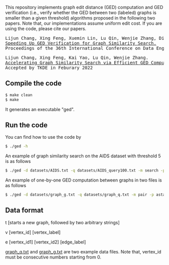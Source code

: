 This repository implements graph edit distance (GED) computation and GED verification (i.e., verify whether the GED between two (labeled) graphs is smaller than a given threshold) algorithms proposed in the following two papers. Note that, our implementations assume uniform edit cost. If you are using the code, please cite our papers.

<pre>
Lijun Chang, Xing Feng, Xuemin Lin, Lu Qin, Wenjie Zhang, Dian Ouyang.
<a href="pdf/icde20.pdf">Speeding Up GED Verification for Graph Similarity Search.</a>
Proceedings of the 36th International Conference on Data Engineering (ICDE’20), 2020
</pre>

<pre>
Lijun Chang, Xing Feng, Kai Yao, Lu Qin, Wenjie Zhang.
<a href="pdf/tkde22.pdf">Accelerating Graph Similarity Search via Efficient GED Computation.</a>
Accepted by TKDE in Feburary 2022
</pre>

## Compile the code

```sh
$ make clean
$ make
```
It generates an executable "ged".

## Run the code

You can find how to use the code by
```sh
$ ./ged -h
```

An example of graph similarity search on the AIDS dataset with threshold 5 is as follows
```sh
$ ./ged -d datasets/AIDS.txt -q datasets/AIDS_query100.txt -m search -p astar -l LSa -t 5
``` 

An example of one-by-one GED computation between graphs in two files is as follows
```sh
$ ./ged -d datasets/graph_g.txt -q datasets/graph_q.txt -m pair -p astar -l LSa -g
```

## Data format
t [starts a new graph, followed by two arbitrary strings]

v [vertex_id] [vertex_label]

e [vertex_id1] [vertex_id2] [edge_label]

[graph_q.txt](datasets/graph_q.txt) and [graph_g.txt](datasets/graph_g.txt) are two example data files. Note that, vertex_id must be consecutive numbers starting from 0.

